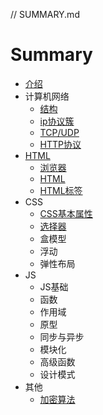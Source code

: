 // SUMMARY.md

# Summary
* [介绍](README.md)
* 计算机网络
    * [结构](network/struct.md)
    * [ip协议簇](network/ip.md)
    * [TCP/UDP](network/tcp.md)
    * [HTTP协议](network/http.md)
* [HTML](html/readme.md)
    * [浏览器](html/browser.md)
    * [HTML](html/html.md)
    * [HTML标签](html/html_tag.md)
* CSS
    * [CSS基本属性](css/css_basis.md)
    * [选择器](css/css_selector.md)
    * 盒模型
    * 浮动
    * 弹性布局
* JS
    * JS基础
    * 函数
    * 作用域
    * 原型
    * 同步与异步
    * 模块化
    * 高级函数
    * 设计模式
* 其他
    * [加密算法](other/crypto.md)


